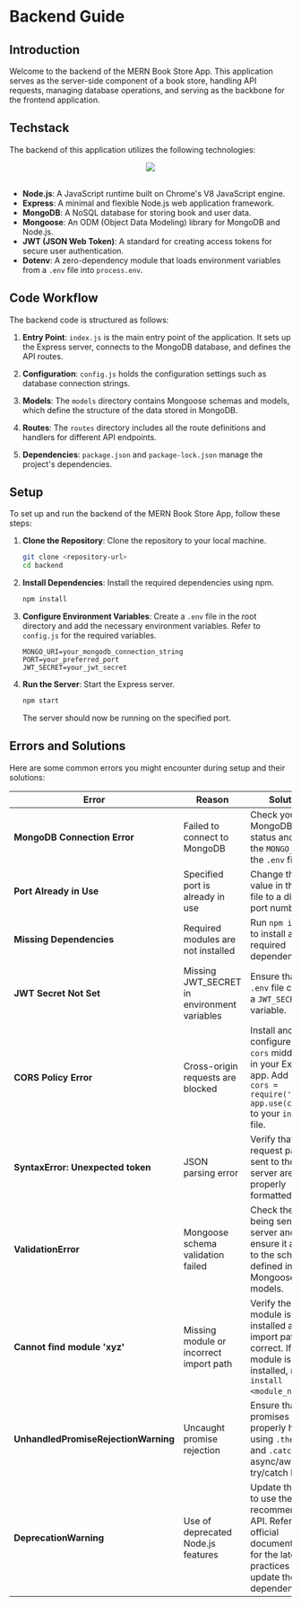 # Backend Guide

## Introduction

Welcome to the backend of the MERN Book Store App. This application serves as the server-side component of a book store, handling API requests, managing database operations, and serving as the backbone for the frontend application. 

## Techstack

The backend of this application utilizes the following technologies:<br>
<center><img src="https://go-skill-icons.vercel.app/api/icons?i=javascript,typescript,nodejs,express,mongodb,mongoose" /></center><br>

- **Node.js**: A JavaScript runtime built on Chrome's V8 JavaScript engine.<br>
- **Express**: A minimal and flexible Node.js web application framework.
- **MongoDB**: A NoSQL database for storing book and user data.
- **Mongoose**: An ODM (Object Data Modeling) library for MongoDB and Node.js.
- **JWT (JSON Web Token)**: A standard for creating access tokens for secure user authentication.
- **Dotenv**: A zero-dependency module that loads environment variables from a `.env` file into `process.env`.

## Code Workflow

The backend code is structured as follows:

1. **Entry Point**: `index.js` is the main entry point of the application. It sets up the Express server, connects to the MongoDB database, and defines the API routes.

2. **Configuration**: `config.js` holds the configuration settings such as database connection strings.

3. **Models**: The `models` directory contains Mongoose schemas and models, which define the structure of the data stored in MongoDB.

4. **Routes**: The `routes` directory includes all the route definitions and handlers for different API endpoints.

5. **Dependencies**: `package.json` and `package-lock.json` manage the project's dependencies.

## Setup

To set up and run the backend of the MERN Book Store App, follow these steps:

1. **Clone the Repository**: Clone the repository to your local machine.

   ```bash
   git clone <repository-url>
   cd backend
   ```

2. **Install Dependencies**: Install the required dependencies using npm.

   ```bash
   npm install
   ```

3. **Configure Environment Variables**: Create a `.env` file in the root directory and add the necessary environment variables. Refer to `config.js` for the required variables.

   ```env
   MONGO_URI=your_mongodb_connection_string
   PORT=your_preferred_port
   JWT_SECRET=your_jwt_secret
   ```

4. **Run the Server**: Start the Express server.

   ```bash
   npm start
   ```

   The server should now be running on the specified port.

## Errors and Solutions

Here are some common errors you might encounter during setup and their solutions:

| Error                       | Reason                                           | Solution                                                                                                                                                       |
|-----------------------------|--------------------------------------------------|----------------------------------------------------------------------------------------------------------------------------------------------------------------|
| **MongoDB Connection Error**| Failed to connect to MongoDB                     | Check your MongoDB server status and verify the `MONGO_URI` in the `.env` file.                                                                                |
| **Port Already in Use**     | Specified port is already in use                 | Change the `PORT` value in the `.env` file to a different port number.                                                                                         |
| **Missing Dependencies**    | Required modules are not installed               | Run `npm install` to install all required dependencies.                                                                                                        |
| **JWT Secret Not Set**      | Missing JWT_SECRET in environment variables      | Ensure that the `.env` file contains a `JWT_SECRET` variable.                                                                                                  |
| **CORS Policy Error**       | Cross-origin requests are blocked                | Install and configure the `cors` middleware in your Express app. Add `const cors = require('cors'); app.use(cors());` to your `index.js` file.                 |
| **SyntaxError: Unexpected token** | JSON parsing error                            | Verify that the request payloads sent to the server are properly formatted JSON.                                                                               |
| **ValidationError**         | Mongoose schema validation failed                | Check the data being sent to the server and ensure it adheres to the schema defined in the Mongoose models.                                                    |
| **Cannot find module 'xyz'**| Missing module or incorrect import path          | Verify the module is installed and the import path is correct. If the module is not installed, run `npm install <module_name>`.                                 |
| **UnhandledPromiseRejectionWarning** | Uncaught promise rejection                      | Ensure that all promises are properly handled using `.then()` and `.catch()` or async/await with try/catch blocks.                                             |
| **DeprecationWarning**      | Use of deprecated Node.js features               | Update the code to use the recommended API. Refer to the official documentation for the latest practices and update the dependencies.                           |

